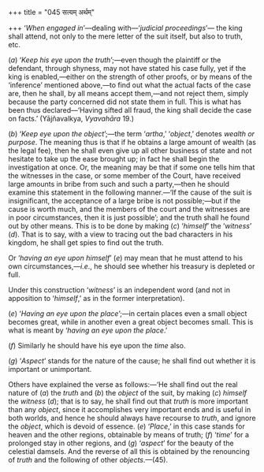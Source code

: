 +++
title = "045 सत्यम् अर्थम्"

+++
‘*When engaged in*’—dealing with—‘*judicial proceedings*’— the king
shall attend, not only to the mere letter of the suit itself, but also
to truth, etc.

(*a*) ‘*Keep his eye upon the truth*’;—even though the plaintiff or the
defendant, through shyness, may not have stated his case fully, yet if
the king is enabled,—either on the strength of other proofs, or by means
of the ‘inference’ mentioned above,—to find out what the actual facts of
the case are, then he shall, by all means accept them,—and not reject
them, simply because the party concerned did not state them in full.
This is what has been thus declared—‘Having sifted all fraud, the king
shall decide the case on facts.’ (Yājñavalkya, *Vyavahāra* 19.)

(*b*) ‘*Keep eye upon the object*’;—the term ‘*artha*,’ ‘*object*,’
denotes *wealth or purpose*. The meaning thus is that if he obtains a
large amount of wealth (as the legal fee), then he shall even give up
all other business of state and not hesitate to take up the ease brought
up; in fact he shall begin the investigation at once. Or, the meaning
may be that if some one tells him that the witnesses in the case, or
some member of the Court, have received large amounts in bribe from such
and such a party,—then he should examine this statement in the following
manner.—‘If the cause of the suit is insignificant, the acceptance of a
large bribe is not possible;—but if the cause is worth much, and the
members of the court and the witnesses are in poor circumstances, then
it is just possible’; and the truth shall he found out by other means.
This is to be done by making (*c*) ‘*himself*’ the ‘*witness*’ (*d*).
That is to say, with a view to tracing out the bad characters in his
kingdom, he shall get spies to find out the truth.

Or ‘*having an eye upon himself*’ (*e*) may mean that he must attend to
his own circumstances,—*i.e*., he should see whether his treasury is
depleted or full.

Under this construction ‘*witness*’ is an independent word (and not in
apposition to ‘*himself*,’ as in the former interpretation).

(*e*) ‘*Having an eye upon the place*’;—in certain places even a small
object becomes great, while in another even a great object becomes
small. This is what is meant by ‘*having an eye upon the place*.’

(*f*) Similarly he should have his eye upon the *time* also.

(*g*) ‘*Aspect*’ stands for the nature of the cause; he shall find out
whether it is important or unimportant.

Others have explained the verse as follows:—‘He shall find out the real
nature of (*a*) the *truth* and (*b*) the *object* of the suit, by
making (*c*) *himself* the *witness* (*d*); that is to say, he shall
find out that *truth* is more important than any *object*, since it
accomplishes very important ends and is useful in both worlds, and hence
he should always have recourse to *truth*, and ignore the *object*,
which is devoid of essence. (*e*) ‘*Place*,’ in this case stands for
heaven and the other regions, obtainable by means of truth; (*f*)
‘*time*’ for a prolonged stay in other regions, and (*g*) ‘*aspect*’ for
the beauty of the celestial damsels. And the reverse of all this is
obtained by the renouncing of *truth* and the following of other
*objects*.—(45).


